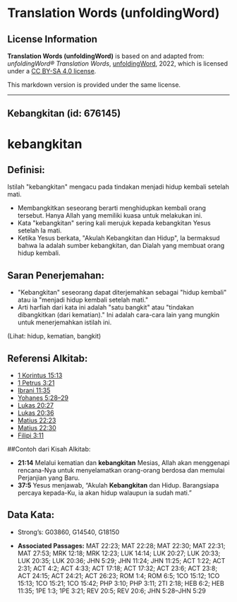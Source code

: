 # Translation Words (unfoldingWord)

## License Information

**Translation Words (unfoldingWord)** is based on and adapted from: _unfoldingWord® Translation Words_, [unfoldingWord](https://unfoldingword.org/utw), 2022, which is licensed under a [CC BY-SA 4.0 license](https://creativecommons.org/licenses/by-sa/4.0/legalcode.en).

This markdown version is provided under the same license.



--------------------------------

## Kebangkitan (id: 676145)

kebangkitan
===========

Definisi:
---------

Istilah "kebangkitan" mengacu pada tindakan menjadi hidup kembali setelah mati.

* Membangkitkan seseorang berarti menghidupkan kembali orang tersebut. Hanya Allah yang memiliki kuasa untuk melakukan ini.
* Kata "kebangkitan" sering kali merujuk kepada kebangkitan Yesus setelah Ia mati.
* Ketika Yesus berkata, "Akulah Kebangkitan dan Hidup", Ia bermaksud bahwa Ia adalah sumber kebangkitan, dan Dialah yang membuat orang hidup kembali.

Saran Penerjemahan:
-------------------

* "Kebangkitan" seseorang dapat diterjemahkan sebagai "hidup kembali" atau ia "menjadi hidup kembali setelah mati."
* Arti harfiah dari kata ini adalah "satu bangkit" atau "tindakan dibangkitkan (dari kematian)." Ini adalah cara\-cara lain yang mungkin untuk menerjemahkan istilah ini.

(Lihat: hidup, kematian, bangkit)

Referensi Alkitab:
------------------

* [1 Korintus 15:13](https://ref.ly/1Cor0:0)
* [1 Petrus 3:21](https://ref.ly/1Pet0:0)
* [Ibrani 11:35](https://ref.ly/Heb11:35)
* [Yohanes 5:28–29](https://ref.ly/John5:28-John5:29)
* [Lukas 20:27](https://ref.ly/Luke20:27)
* [Lukas 20:36](https://ref.ly/Luke20:36)
* [Matius 22:23](https://ref.ly/Matt22:23)
* [Matius 22:30](https://ref.ly/Matt22:30)
* [Filipi 3:11](https://ref.ly/Phil3:11)

\#\#Contoh dari Kisah Alkitab:

* **21:14** Melalui kematian dan **kebangkitan** Mesias, Allah akan menggenapi rencana\-Nya untuk menyelamatkan orang\-orang berdosa dan memulai Perjanjian yang Baru.
* **37:5** Yesus menjawab, “Akulah **Kebangkitan** dan Hidup. Barangsiapa percaya kepada\-Ku, ia akan hidup walaupun ia sudah mati.”

Data Kata:
----------

* Strong’s: G03860, G14540, G18150

* **Associated Passages:** MAT 22:23; MAT 22:28; MAT 22:30; MAT 22:31; MAT 27:53; MRK 12:18; MRK 12:23; LUK 14:14; LUK 20:27; LUK 20:33; LUK 20:35; LUK 20:36; JHN 5:29; JHN 11:24; JHN 11:25; ACT 1:22; ACT 2:31; ACT 4:2; ACT 4:33; ACT 17:18; ACT 17:32; ACT 23:6; ACT 23:8; ACT 24:15; ACT 24:21; ACT 26:23; ROM 1:4; ROM 6:5; 1CO 15:12; 1CO 15:13; 1CO 15:21; 1CO 15:42; PHP 3:10; PHP 3:11; 2TI 2:18; HEB 6:2; HEB 11:35; 1PE 1:3; 1PE 3:21; REV 20:5; REV 20:6; JHN 5:28–JHN 5:29

